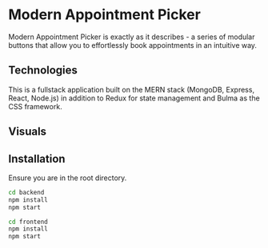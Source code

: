 # Modern Appointment Picker

Modern Appointment Picker is exactly as it describes - a series of modular buttons that allow you to effortlessly book appointments in an intuitive way.

## Technologies

This is a fullstack application built on the MERN stack (MongoDB, Express, React, Node.js) in addition to Redux for state management and Bulma as the CSS framework.

## Visuals

## Installation

Ensure you are in the root directory.

```bash
cd backend
npm install
npm start
```

```bash
cd frontend
npm install
npm start
```
